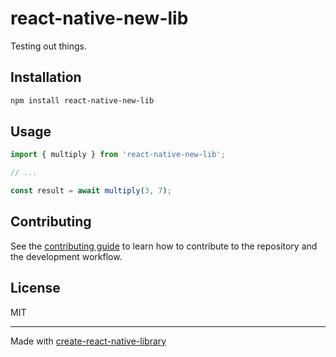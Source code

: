 # react-native-new-lib

Testing out things.

## Installation

```sh
npm install react-native-new-lib
```

## Usage

```js
import { multiply } from 'react-native-new-lib';

// ...

const result = await multiply(3, 7);
```

## Contributing

See the [contributing guide](CONTRIBUTING.md) to learn how to contribute to the repository and the development workflow.

## License

MIT

---

Made with [create-react-native-library](https://github.com/callstack/react-native-builder-bob)
